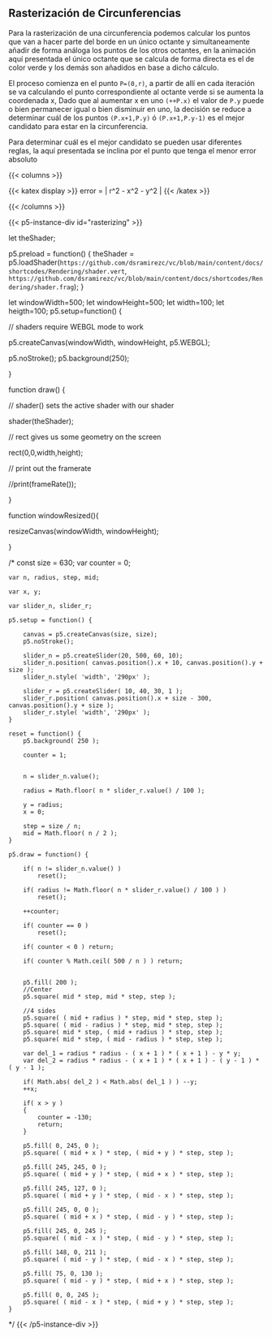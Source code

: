 ## Rasterización de Circunferencias

Para la rasterización de una circunferencia podemos calcular los puntos que van a hacer parte del borde en un único octante y simultaneamente añadir de forma análoga los puntos de los otros octantes, en la animación aquí presentada el único octante que se calcula de forma directa es el de color verde y los demás son añadidos en base a dicho cálculo.

El proceso comienza en el punto `P=(0,r)`, a partir de allí en cada iteración se va calculando el punto correspondiente al octante verde si se aumenta la coordenada x, Dado que al aumentar x en uno `(++P.x)` el valor de `P.y` puede o bien permanecer igual o bien disminuir en uno, la decisión se reduce a determinar cuál de los puntos `(P.x+1,P.y)` ó `(P.x+1,P.y-1)` es el mejor candidato para estar en la circunferencia.

Para determinar cuál es el mejor candidato se pueden usar diferentes reglas, la aquí presentada se inclina por el punto que tenga el menor error absoluto

{{< columns >}}

{{< katex display >}}
error = | r^2 - x^2 - y^2 |
{{< /katex >}}

{{< /columns >}}

{{< p5-instance-div id="rasterizing" >}}

let theShader;

p5.preload = function()
{
    theShader = p5.loadShader(`https://github.com/dsramirezc/vc/blob/main/content/docs/shortcodes/Rendering/shader.vert`, `https://github.com/dsramirezc/vc/blob/main/content/docs/shortcodes/Rendering/shader.frag`);
}

let windowWidth=500;
let windowHeight=500;
let width=100;
let heigth=100;
p5.setup=function() {

  // shaders require WEBGL mode to work

  p5.createCanvas(windowWidth, windowHeight, p5.WEBGL);

  p5.noStroke();
  p5.background(250);

}

function draw() {

  // shader() sets the active shader with our shader

  shader(theShader);

  // rect gives us some geometry on the screen

  rect(0,0,width,height);

  

  // print out the framerate

  //print(frameRate());

}

function windowResized(){

  resizeCanvas(windowWidth, windowHeight);

}


/*
    const size = 630;
    var counter = 0;
    
    var n, radius, step, mid;

    var x, y;

    var slider_n, slider_r;

    p5.setup = function() {
        
        canvas = p5.createCanvas(size, size);
        p5.noStroke();

        slider_n = p5.createSlider(20, 500, 60, 10);
        slider_n.position( canvas.position().x + 10, canvas.position().y + size );
        slider_n.style( 'width', '290px' );

        slider_r = p5.createSlider( 10, 40, 30, 1 );
        slider_r.position( canvas.position().x + size - 300, canvas.position().y + size );
        slider_r.style( 'width', '290px' );
    }

    reset = function() {
        p5.background( 250 );

        counter = 1;

        
        n = slider_n.value();

        radius = Math.floor( n * slider_r.value() / 100 );

        y = radius;
        x = 0;
        
        step = size / n;
        mid = Math.floor( n / 2 );
    }

    p5.draw = function() {
        
        if( n != slider_n.value() )
            reset();
  
        if( radius != Math.floor( n * slider_r.value() / 100 ) )
            reset();

        ++counter;

        if( counter == 0 )
            reset();
        
        if( counter < 0 ) return;

        if( counter % Math.ceil( 500 / n ) ) return;
        

        p5.fill( 200 );
        //Center
        p5.square( mid * step, mid * step, step );
        
        //4 sides
        p5.square( ( mid + radius ) * step, mid * step, step );
        p5.square( ( mid - radius ) * step, mid * step, step );
        p5.square( mid * step, ( mid + radius ) * step, step );
        p5.square( mid * step, ( mid - radius ) * step, step );

        var del_1 = radius * radius - ( x + 1 ) * ( x + 1 ) - y * y;
        var del_2 = radius * radius - ( x + 1 ) * ( x + 1 ) - ( y - 1 ) * ( y - 1 );

        if( Math.abs( del_2 ) < Math.abs( del_1 ) ) --y;
        ++x;
        
        if( x > y ) 
        {
            counter = -130;
            return;
        }

        p5.fill( 0, 245, 0 );
        p5.square( ( mid + x ) * step, ( mid + y ) * step, step );

        p5.fill( 245, 245, 0 );
        p5.square( ( mid + y ) * step, ( mid + x ) * step, step );

        p5.fill( 245, 127, 0 );
        p5.square( ( mid + y ) * step, ( mid - x ) * step, step );

        p5.fill( 245, 0, 0 );
        p5.square( ( mid + x ) * step, ( mid - y ) * step, step );

        p5.fill( 245, 0, 245 );
        p5.square( ( mid - x ) * step, ( mid - y ) * step, step );

        p5.fill( 148, 0, 211 );
        p5.square( ( mid - y ) * step, ( mid - x ) * step, step );

        p5.fill( 75, 0, 130 );
        p5.square( ( mid - y ) * step, ( mid + x ) * step, step );

        p5.fill( 0, 0, 245 );
        p5.square( ( mid - x ) * step, ( mid + y ) * step, step );
    }

*/
{{< /p5-instance-div >}}
